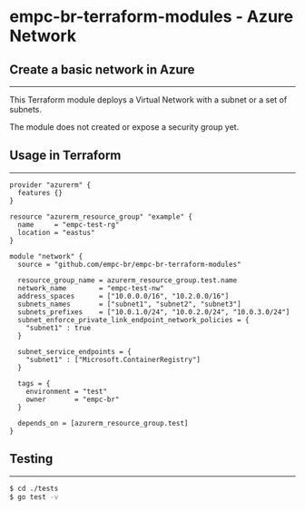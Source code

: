 # empc-br-terraform-modules - Azure Network

## Create a basic network in Azure
---
This Terraform module deploys a Virtual Network with a subnet or a set of subnets.

The module does not created or expose a security group yet.

## Usage in Terraform
---
```hcl
provider "azurerm" {
  features {}
}

resource "azurerm_resource_group" "example" {
  name     = "empc-test-rg"
  location = "eastus"
}

module "network" {
  source = "github.com/empc-br/empc-br-terraform-modules"

  resource_group_name = azurerm_resource_group.test.name
  network_name        = "empc-test-nw"
  address_spaces      = ["10.0.0.0/16", "10.2.0.0/16"]
  subnets_names       = ["subnet1", "subnet2", "subnet3"]
  subnets_prefixes    = ["10.0.1.0/24", "10.0.2.0/24", "10.0.3.0/24"]
  subnet_enforce_private_link_endpoint_network_policies = {
    "subnet1" : true
  }

  subnet_service_endpoints = {
    "subnet1" : ["Microsoft.ContainerRegistry"]
  }

  tags = {
    environment = "test"
    owner       = "empc-br"
  }

  depends_on = [azurerm_resource_group.test]
}
```

## Testing
---
```bash
$ cd ./tests
$ go test -v
```